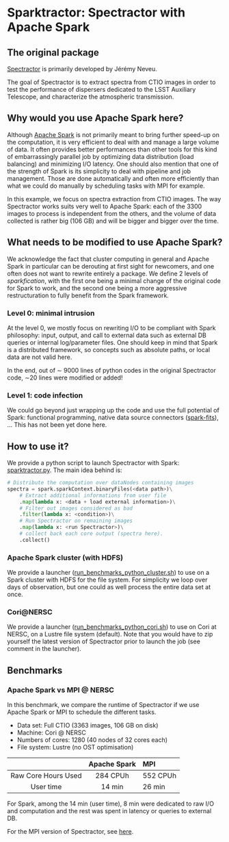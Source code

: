 # Sparktractor: Spectractor with Apache Spark

## The original package

[Spectractor](https://github.com/LSSTDESC/Spectractor) is primarily developed by Jérémy Neveu.

The goal of Spectractor is to extract spectra from CTIO images in order to test the performance of dispersers dedicated to the LSST Auxiliary Telescope, and characterize the atmospheric transmission.

## Why would you use Apache Spark here?

Although [Apache Spark](http://spark.apache.org/) is not primarily meant to bring further speed-up on the computation, it is very efficient to deal with and manage a large volume of data. It often provides better performances than other tools for this kind of embarrassingly parallel job by optimizing data distribution (load balancing) and minimizing I/O latency.
One should also mention that one of the strength of Spark is its simplicity to deal with pipeline and job management. Those are done automatically and often more efficiently than what we could do manually by scheduling tasks with MPI for example.

In this example, we focus on spectra extraction from CTIO images. The way Spectractor works suits very well to Apache Spark: each of the 3300 images to process is independent from the others, and the volume of data collected is rather big (106 GB) and will be bigger and bigger over the time.

## What needs to be modified to use Apache Spark?

We acknowledge the fact that cluster computing in general and Apache Spark in particular can be derouting at first sight for newcomers, and one often does not want to rewrite entirely a package.
We define 2 levels of _sparkfication_, with the first one being a minimal change of the original code for Spark to work, and the second one being a more aggressive restructuration to fully benefit from the Spark framework.

### Level 0: minimal intrusion

At the level 0, we mostly focus on rewriting I/O to be compliant with Spark philosophy: input, output, and call to external data such as external DB queries or internal log/parameter files.
One should keep in mind that Spark is a distributed framework, so concepts such as absolute paths, or local data are not valid here.

In the end, out of ∼ 9000 lines of python codes in the original Spectractor code, ∼20 lines were modified or added!

### Level 1: code infection

We could go beyond just wrapping up the code and use the full potential of Spark: functional programming, native data source connectors ([spark-fits](https://github.com/astrolabsoftware/spark-fits)), ... This has not been yet done here.

## How to use it?

We provide a python script to launch Spectractor with Spark: [sparktractor.py](https://github.com/astrolabsoftware/spark-lsst/blob/master/Spectractor/sparktractor.py). The main idea behind is:

```python
# Distribute the computation over dataNodes containing images
spectra = spark.sparkContext.binaryFiles(<data path>)\
	# Extract additional informations from user file
	.map(lambda x: <data + load external information>)\
	# Filter out images considered as bad
	.filter(lambda x: <condition>)\
	# Run Spectractor on remaining images
	.map(lambda x: <run Spectractor>)\
	# collect back each core output (spectra here).
	.collect()
```

### Apache Spark cluster (with HDFS)

We provide a launcher ([run_benchmarks_python_cluster.sh](https://github.com/astrolabsoftware/spark-lsst/blob/master/Spectractor/run_benchmarks_python_cluster.sh)) to use on a Spark cluster with HDFS for the file system. For simplicity we loop over days of observation, but one could as well process the entire data set at once.

### Cori@NERSC

We provide a launcher ([run_benchmarks_python_cori.sh](https://github.com/astrolabsoftware/spark-lsst/blob/master/Spectractor/run_benchmarks_python_cori.sh)) to use on Cori at NERSC, on a Lustre file system (default). Note that you would have to zip yourself the latest version of Spectractor prior to launch the job (see comment in the launcher).

## Benchmarks

### Apache Spark vs MPI @ NERSC

In this benchmark, we compare the runtime of Spectractor if we use Apache Spark or MPI to schedule the different tasks.

- Data set: Full CTIO (3363 images, 106 GB on disk)
- Machine: Cori @ NERSC
- Numbers of cores: 1280 (40 nodes of 32 cores each)
- File system: Lustre (no OST optimisation)

|                     |   Apache Spark  |      MPI      |
|:-------------------:|:---------------:|:--------------|
| Raw Core Hours Used | 284 CPUh        | 552 CPUh      |
| User time           | 14 min          | 26 min        | 

For Spark, among the 14 min (user time), 8 min were dedicated to raw I/O and computation and the rest was spent in latency or queries to external DB.

For the MPI version of Spectractor, see [here](https://github.com/astrolabsoftware/spark-lsst/tree/master/Spectractor/mpi).